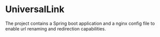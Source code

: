 # UniversalLink
The project contains a Spring boot application and a nginx config file to enable url renaming and redirection capabilities. 
